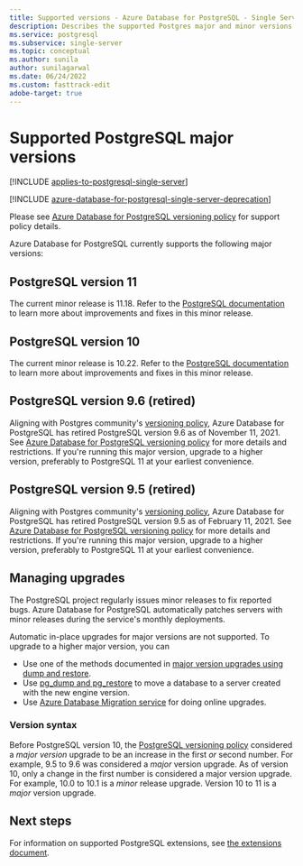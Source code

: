 ```yaml
---
title: Supported versions - Azure Database for PostgreSQL - Single Server
description: Describes the supported Postgres major and minor versions in Azure Database for PostgreSQL - Single Server.
ms.service: postgresql
ms.subservice: single-server
ms.topic: conceptual
ms.author: sunila
author: sunilagarwal
ms.date: 06/24/2022
ms.custom: fasttrack-edit
adobe-target: true
---
```


# Supported PostgreSQL major versions

[!INCLUDE [applies-to-postgresql-single-server](../includes/applies-to-postgresql-single-server.md)]

[!INCLUDE [azure-database-for-postgresql-single-server-deprecation](../includes/azure-database-for-postgresql-single-server-deprecation.md)]

Please see [Azure Database for PostgreSQL versioning policy](../flexible-server/concepts-version-policy.md) for support policy details.

Azure Database for PostgreSQL currently supports the following major versions:

## PostgreSQL version 11

The current minor release is 11.18. Refer to the [PostgreSQL documentation](https://www.postgresql.org/docs/11/release-11-17.html) to learn more about improvements and fixes in this minor release.

## PostgreSQL version 10

The current minor release is 10.22. Refer to the [PostgreSQL documentation](https://www.postgresql.org/docs/10/release-10-22.html) to learn more about improvements and fixes in this minor release.

## PostgreSQL version 9.6 (retired)

Aligning with Postgres community's [versioning policy](https://www.postgresql.org/support/versioning/), Azure Database for PostgreSQL has retired PostgreSQL version 9.6 as of November 11, 2021.  See [Azure Database for PostgreSQL versioning policy](../flexible-server/concepts-version-policy.md) for more details and restrictions. If you're running this major version, upgrade to a higher version, preferably to PostgreSQL 11 at your earliest convenience.

## PostgreSQL version 9.5 (retired)

Aligning with Postgres community's [versioning policy](https://www.postgresql.org/support/versioning/), Azure Database for PostgreSQL has retired PostgreSQL version 9.5 as of February 11, 2021.  See [Azure Database for PostgreSQL versioning policy](../flexible-server/concepts-version-policy.md) for more details and restrictions. If you're running this major version, upgrade to a higher version, preferably to PostgreSQL 11 at your earliest convenience.

## Managing upgrades

The PostgreSQL project regularly issues minor releases to fix reported bugs. Azure Database for PostgreSQL automatically patches servers with minor releases during the service's monthly deployments.

Automatic in-place upgrades for major versions are not supported. To upgrade to a higher major version, you can 
   * Use one of the methods documented in [major version upgrades using dump and restore](./how-to-upgrade-using-dump-and-restore.md).
   * Use [pg_dump and pg_restore](./how-to-migrate-using-dump-and-restore.md) to move a database to a server created with the new engine version.
   * Use [Azure Database Migration service](../../dms/tutorial-azure-postgresql-to-azure-postgresql-online-portal.md) for doing online upgrades.

### Version syntax

Before PostgreSQL version 10, the [PostgreSQL versioning policy](https://www.postgresql.org/support/versioning/) considered a _major version_ upgrade to be an increase in the first _or_ second number. For example, 9.5 to 9.6 was considered a _major_ version upgrade. As of version 10, only a change in the first number is considered a major version upgrade. For example, 10.0 to 10.1 is a _minor_ release upgrade. Version 10 to 11 is a _major_ version upgrade.

## Next steps

For information on supported PostgreSQL extensions, see [the extensions document](concepts-extensions.md).
